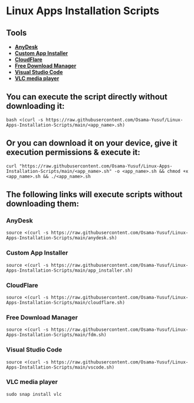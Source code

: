 # Linux Apps Installation Scripts

## Tools

- [**AnyDesk**](#anydesk)
- [**Custom App Installer**](#custom-app-installer)
- [**CloudFlare**](#cloudflare)
- [**Free Download Manager**](#free-download-manager)
- [**Visual Studio Code**](#visual-studio-code)
- [**VLC media player**](#vlc-media-player)

## You can execute the script directly without downloading it:

```
bash <(curl -s https://raw.githubusercontent.com/Osama-Yusuf/Linux-Apps-Installation-Scripts/main/<app_name>.sh)
```

## Or you can download it on your device, give it execution permissions & execute it:

```
curl "https://raw.githubusercontent.com/Osama-Yusuf/Linux-Apps-Installation-Scripts/main/<app_name>.sh" -o <app_name>.sh && chmod +x <app_name>.sh && ./<app_name>.sh
```

## The following links will execute scripts without downloading them:


### AnyDesk

```
source <(curl -s https://raw.githubusercontent.com/Osama-Yusuf/Linux-Apps-Installation-Scripts/main/anydesk.sh)
```

### Custom App Installer

```
source <(curl -s https://raw.githubusercontent.com/Osama-Yusuf/Linux-Apps-Installation-Scripts/main/app_installer.sh)
```


### CloudFlare

```
source <(curl -s https://raw.githubusercontent.com/Osama-Yusuf/Linux-Apps-Installation-Scripts/main/cloudflare.sh)
```

### Free Download Manager

```
source <(curl -s https://raw.githubusercontent.com/Osama-Yusuf/Linux-Apps-Installation-Scripts/main/fdm.sh)
```

### Visual Studio Code

```
source <(curl -s https://raw.githubusercontent.com/Osama-Yusuf/Linux-Apps-Installation-Scripts/main/vscode.sh)
```

### VLC media player

```
sudo snap install vlc
```
